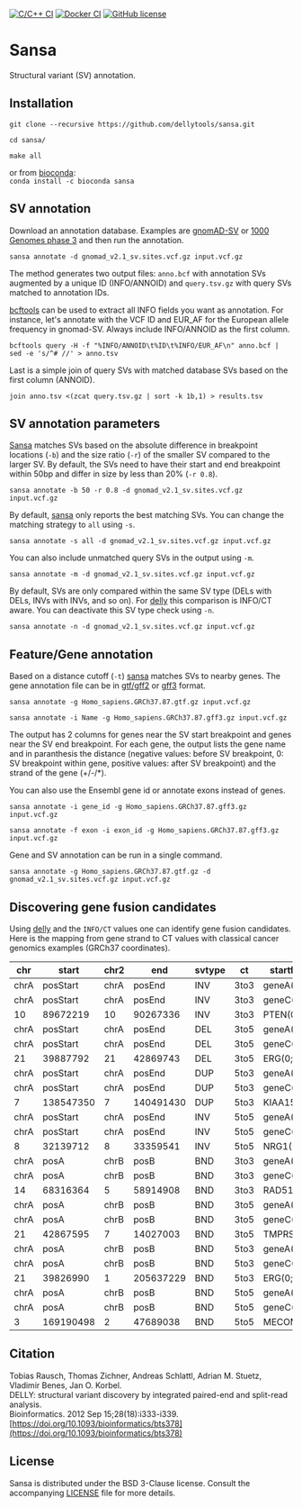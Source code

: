 [![C/C++ CI](https://github.com/dellytools/sansa/workflows/C/C++%20CI/badge.svg)](https://github.com/dellytools/sansa/actions)
[![Docker CI](https://github.com/dellytools/sansa/workflows/Docker%20CI/badge.svg)](https://hub.docker.com/r/dellytools/sansa/)
[![GitHub license](https://img.shields.io/badge/License-BSD%203--Clause-blue.svg)](https://github.com/dellytools/sansa/blob/master/LICENSE)

# Sansa

Structural variant (SV) annotation.

## Installation

`git clone --recursive https://github.com/dellytools/sansa.git`

`cd sansa/`

`make all`

or from [bioconda](https://anaconda.org/bioconda/sansa):  
`conda install -c bioconda sansa`

## SV annotation

Download an annotation database. Examples are [gnomAD-SV](https://gnomad.broadinstitute.org/) or [1000 Genomes phase 3](https://www.internationalgenome.org/phase-3-structural-variant-dataset) and then run the annotation.

`sansa annotate -d gnomad_v2.1_sv.sites.vcf.gz input.vcf.gz`

The method generates two output files: `anno.bcf` with annotation SVs augmented by a unique ID (INFO/ANNOID) and `query.tsv.gz` with query SVs matched to annotation IDs.

[bcftools](https://github.com/samtools/bcftools) can be used to extract all INFO fields you want as annotation. For instance, let's annotate with the VCF ID and EUR_AF for the European allele frequency in gnomad-SV. Always include INFO/ANNOID as the first column.

`bcftools query -H -f "%INFO/ANNOID\t%ID\t%INFO/EUR_AF\n" anno.bcf | sed -e 's/^# //' > anno.tsv`

Last is a simple join of query SVs with matched database SVs based on the first column (ANNOID).

`join anno.tsv <(zcat query.tsv.gz | sort -k 1b,1) > results.tsv`

## SV annotation parameters

[Sansa](https://github.com/dellytools/sansa) matches SVs based on the absolute difference in breakpoint locations (`-b`) and the size ratio (`-r`) of the smaller SV compared to the larger SV. By default, the SVs need to have their start and end breakpoint within 50bp and differ in size by less than 20% (`-r 0.8`).

`sansa annotate -b 50 -r 0.8 -d gnomad_v2.1_sv.sites.vcf.gz input.vcf.gz`

By default, [sansa](https://github.com/dellytools/sansa) only reports the best matching SVs. You can change the matching strategy to `all` using `-s`.

`sansa annotate -s all -d gnomad_v2.1_sv.sites.vcf.gz input.vcf.gz`

You can also include unmatched query SVs in the output using `-m`.

`sansa annotate -m -d gnomad_v2.1_sv.sites.vcf.gz input.vcf.gz`

By default, SVs are only compared within the same SV type (DELs with DELs, INVs with INVs, and so on). For [delly](https://github.com/dellytools/delly) this comparison is INFO/CT aware. You can deactivate this SV type check using `-n`.

`sansa annotate -n -d gnomad_v2.1_sv.sites.vcf.gz input.vcf.gz`

## Feature/Gene annotation

Based on a distance cutoff (`-t`) [sansa](https://github.com/dellytools/sansa) matches SVs to nearby genes. The gene annotation file can be in [gtf/gff2](https://en.wikipedia.org/wiki/General_feature_format) or [gff3](https://en.wikipedia.org/wiki/General_feature_format) format.

`sansa annotate -g Homo_sapiens.GRCh37.87.gtf.gz input.vcf.gz`

`sansa annotate -i Name -g Homo_sapiens.GRCh37.87.gff3.gz input.vcf.gz`

The output has 2 columns for genes near the SV start breakpoint and genes near the SV end breakpoint. For each gene, the output lists the gene name and in paranthesis the distance (negative values: before SV breakpoint, 0: SV breakpoint within gene, positive values: after SV breakpoint) and the strand of the gene (+/-/*).

You can also use the Ensembl gene id or annotate exons instead of genes.

`sansa annotate -i gene_id -g Homo_sapiens.GRCh37.87.gff3.gz input.vcf.gz`

`sansa annotate -f exon -i exon_id -g Homo_sapiens.GRCh37.87.gff3.gz input.vcf.gz`

Gene and SV annotation can be run in a single command.

`sansa annotate -g Homo_sapiens.GRCh37.87.gtf.gz -d gnomad_v2.1_sv.sites.vcf.gz input.vcf.gz`

## Discovering gene fusion candidates

Using [delly](https://github.com/dellytools/delly) and the `INFO/CT` values one can identify gene fusion candidates. Here is the mapping from gene strand to CT values with classical cancer genomics examples (GRCh37 coordinates).

| chr  | start     | chr2 | end       | svtype | ct   | startfeature  | endfeature    |
|------|-----------|------|-----------|--------|------|---------------|---------------|
| chrA | posStart  | chrA | posEnd    | INV    | 3to3 | geneA(0;+)    | geneB(0;-)    |
| chrA | posStart  | chrA | posEnd    | INV    | 3to3 | geneC(0;-)    | geneD(0;+)    |
| 10   | 89672219  | 10   | 90267336  | INV    | 3to3 | PTEN(0;+)     | RNLS(0;-)     |
| chrA | posStart  | chrA | posEnd    | DEL    | 3to5 | geneA(0;+)    | geneB(0;+)    |
| chrA | posStart  | chrA | posEnd    | DEL    | 3to5 | geneC(0;-)    | geneD(0;-)    |
| 21   | 39887792  | 21   | 42869743  | DEL    | 3to5 | ERG(0;-)      | TMPRSS2(0;-)  |
| chrA | posStart  | chrA | posEnd    | DUP    | 5to3 | geneA(0;+)    | geneB(0;+)    |
| chrA | posStart  | chrA | posEnd    | DUP    | 5to3 | geneC(0;-)    | geneD(0;-)    |
| 7    | 138547350 | 7    | 140491430 | DUP    | 5to3 | KIAA1549(0;-) | BRAF(0;-)     |
| chrA | posStart  | chrA | posEnd    | INV    | 5to5 | geneA(0;+)    | geneB(0;-)    |
| chrA | posStart  | chrA | posEnd    | INV    | 5to5 | geneC(0;-)    | geneD(0;+)    |
| 8    | 32139712  | 8    | 33359541  | INV    | 5to5 | NRG1(0;+)     | TTI2(0;-)     |
| chrA | posA      | chrB | posB      | BND    | 3to3 | geneA(0;+)    | geneB(0;-)    |
| chrA | posA      | chrB | posB      | BND    | 3to3 | geneC(0;-)    | geneD(0;+)    |
| 14   | 68316364  | 5    | 58914908  | BND    | 3to3 | RAD51B(0;+)   | PDE4D(0;-)    |
| chrA | posA      | chrB | posB      | BND    | 3to5 | geneA(0;+)    | geneB(0;+)    |
| chrA | posA      | chrB | posB      | BND    | 3to5 | geneC(0;-)    | geneD(0;-)    |
| 21   | 42867595  | 7    | 14027003  | BND    | 3to5 | TMPRSS2(0;-)  | ETV1(0;-)     |
| chrA | posA      | chrB | posB      | BND    | 5to3 | geneA(0;+)    | geneB(0;+)    |
| chrA | posA      | chrB | posB      | BND    | 5to3 | geneC(0;-)    | geneD(0;-)    |
| 21   | 39826990  | 1    | 205637229 | BND    | 5to3 | ERG(0;-)      | SLC45A3(0;-)  |
| chrA | posA      | chrB | posB      | BND    | 5to5 | geneA(0;+)    | geneB(0;-)    |
| chrA | posA      | chrB | posB      | BND    | 5to5 | geneC(0;-)    | geneD(0;+)    |
| 3    | 169190498 | 2    | 47689038  | BND    | 5to5 | MECOM(0;-)    | MSH2(0;+)     |

## Citation

Tobias Rausch, Thomas Zichner, Andreas Schlattl, Adrian M. Stuetz, Vladimir Benes, Jan O. Korbel.      
DELLY: structural variant discovery by integrated paired-end and split-read analysis.     
Bioinformatics. 2012 Sep 15;28(18):i333-i339.       
[https://doi.org/10.1093/bioinformatics/bts378](https://doi.org/10.1093/bioinformatics/bts378)

## License

Sansa is distributed under the BSD 3-Clause license. Consult the accompanying [LICENSE](https://github.com/dellytools/sansa/blob/master/LICENSE) file for more details.


